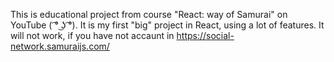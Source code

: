 This is educational project from course "React: way of Samurai" on YouTube ( ͡° ͜ʖ ͡°).
It is my first "big" project in React, using a lot of features.
It will not work, if you have not accaunt in https://social-network.samuraijs.com/

